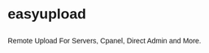 # easyupload
Remote Upload For Servers, Cpanel, Direct Admin and More.
<!DOCTYPE html>
<html lang="en">

<head>
    <meta charset="UTF-8">
    <meta name="viewport" content="width=device-width, initial-scale=1.0">
    <title>EasyUpload Documentation</title>
    <style>
        /* Add your custom documentation styles here */
        body {
            font-family: Arial, sans-serif;
            line-height: 1.6;
            padding: 20px;
        }

        h1 {
            font-size: 24px;
            margin-bottom: 20px;
        }

        h2 {
            font-size: 20px;
            margin-bottom: 10px;
        }

        p {
            margin-bottom: 15px;
        }

        code {
            font-family: Consolas, monospace;
            font-size: 14px;
            background-color: #f4f4f4;
            padding: 5px 10px;
            border-radius: 5px;
        }
    </style>
</head>

<body>
    <h1>EasyUpload Script Documentation</h1>

    <h2>Introduction</h2>
    <p>The EasyUpload script allows you to upload files from URLs directly to your server. It simplifies the process of
        file uploading by eliminating the need to download the file to your local system before uploading it.</p>

    <h2>Usage</h2>
    <p>To use the EasyUpload script, follow these steps:</p>
    <ol>
        <li>Download the script files from the provided source.</li>
        <li>Place the script files in your website's directory.</li>
        <li>Include the following HTML code in your webpage where you want to allow file uploads:</li>
    </ol>
    <code>&lt;form action="upload.php" method="post"&gt;<br>
    &nbsp;&nbsp;&lt;input type="text" name="file_url" required&gt;<br>
    &nbsp;&nbsp;&lt;button type="submit"&gt;Upload&lt;/button&gt;<br>
    &lt;/form&gt;</code>

    <h2>Customization</h2>
    <p>The EasyUpload script can be customized to fit your website's design and requirements:</p>
    <ul>
        <li><strong>Styling:</strong> Update the <code>styles/style.css</code> file to change the appearance of the
            upload form, progress bar, footer, etc.</li>
        <li><strong>Functionality:</strong> Update the <code>scripts/script.js</code> file to add or modify client-side
            functionality, such as form validation or progress bar animation.</li>
        <li><strong>Server-side Logic:</strong> Update the <code>upload.php</code> file to modify the server-side logic,
            such as file handling, validation, etc.</li>
    </ul>

    <h2>Supported File Types</h2>
    <p>The EasyUpload script supports the following file types for upload:</p>
    <ul>
        <li>JPG</li>
        <li>PNG</li>
        <li>GIF</li>
        <li>PDF</li>
        <li>DOC</li>
        <li>ZIP</li>
        <li>MP3</li>
        <li>MP4</li>
        <li>MKV</li>
        <li>Torrents via seedr.cc</li>
    </ul>

    <h2>Notes</h2>
    <ul>
        <li>Please ensure that your server environment supports PHP for the script to function correctly.</li>
        <li>The script uses client-side JavaScript for form submission and progress bar animation.</li>
        <li>Make sure to adjust file permissions and directory settings to allow file uploads to your server.</li>
    </ul>

    <h2>License</h2>
    <p>The EasyUpload script is licensed under Fortune Nowake.</p>
</body>

</html>
